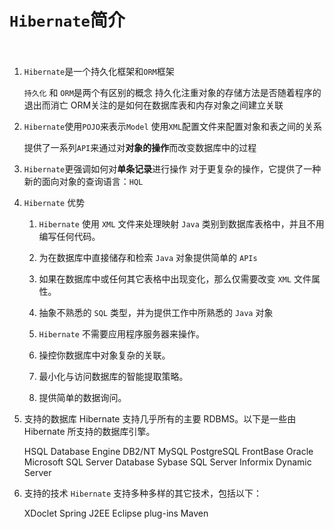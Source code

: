 `Hibernate`简介
===========
　　
1. `Hibernate`是一个持久化框架和`ORM`框架

    `持久化` 和 `ORM`是两个有区别的概念
        持久化注重对象的存储方法是否随着程序的退出而消亡
        ORM关注的是如何在数据库表和内存对象之间建立关联

2. `Hibernate`使用`POJO`来表示`Model`
   使用`XML`配置文件来配置对象和表之间的关系

   提供了一系列`API`来通过对**对象的操作**而改变数据库中的过程

3. `Hibernate`更强调如何对**单条记录**进行操作
    对于更复杂的操作，它提供了一种新的面向对象的查询语言：`HQL`

4. `Hibernate` 优势
    1. `Hibernate` 使用 `XML` 文件来处理映射 `Java` 类别到数据库表格中，并且不用编写任何代码。

    2. 为在数据库中直接储存和检索 `Java` 对象提供简单的 `APIs`
    3. 如果在数据库中或任何其它表格中出现变化，那么仅需要改变 `XML` 文件属性。
    4. 抽象不熟悉的 `SQL` 类型，并为提供工作中所熟悉的 `Java` 对象
    5. `Hibernate` 不需要应用程序服务器来操作。
    6. 操控你数据库中对象复杂的关联。
    7. 最小化与访问数据库的智能提取策略。
    8. 提供简单的数据询问。

5. 支持的数据库
    Hibernate 支持几乎所有的主要 RDBMS。以下是一些由 Hibernate 所支持的数据库引擎。

    HSQL Database Engine
    DB2/NT
    MySQL
    PostgreSQL
    FrontBase
    Oracle
    Microsoft SQL Server Database
    Sybase SQL Server
    Informix Dynamic Server

6. 支持的技术
    `Hibernate` 支持多种多样的其它技术，包括以下：

    XDoclet Spring
    J2EE
    Eclipse plug-ins
    Maven
